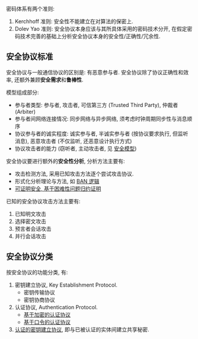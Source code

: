密码体系有两个准则:
1. Kerchhoff 准则: 安全性不能建立在对算法的保密上.
2. Dolev Yao 准则: 安全协议本身应该与其所具体采用的密码技术分开, 在假定密码技术完善的基础上分析安全协议本身的安全性/正确性/冗余性.

## 安全协议标准

安全协议与一般通信协议的区别是: 有恶意参与者. 安全协议除了协议正确性和效率, 还额外兼顾**安全需求**和**鲁棒性**.

模型组成部分:  
- 参与者类型: 参与者, 攻击者, 可信第三方 (Trusted Third Party), 仲裁者 (Arbiter)
- 参与者间网络连接情况: 同步网络与异步网络, 须考虑时钟周期同步性与消息顺序
- 协议参与者的诚实程度: 诚实参与者, 半诚实参与者 (按协议要求执行, 但监听消息), 恶意攻击者 (不仅监听, 还恶意设计执行方式)
- 协议攻击者的能力 (窃听者, 主动攻击者, 见 [安全模型](obsidian://open?vault=Code&file=Security%2F%E5%AE%89%E5%85%A8%E6%A8%A1%E5%9E%8B))

安全协议要进行额外的**安全性分析**, 分析方法主要有: 
- 攻击检测方法, 采用已知攻击方法逐个尝试攻击协议.
- 形式化分析理论与方法, 如 [BAN 逻辑](BAN逻辑.md)
- [可证明安全, 基于困难性问题归约证明](../附录/可证明安全/Provable%20Security.md)

已知的安全协议攻击方法主要有:
1. 已知明文攻击
2. 选择密文攻击
3. 预言者会话攻击
4. 并行会话攻击

## 安全协议分类

按安全协议的功能分类, 有:
1. 密钥建立协议, Key Establishment Protocol.
	- 密钥传输协议
	- 密钥协商协议
1. 认证协议, Authentication Protocol.
	- [基于加密的认证协议](认证协议/基于加密的认证协议.md)
	- [基于口令的认证协议](认证协议/基于口令的认证协议.md)
1. [认证的密钥建立协议](认证的密钥协商协议/认证密钥协商协议.md), 即与已被认证的实体间建立共享秘密.
